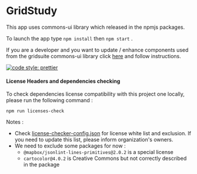 # GridStudy

This app uses commons-ui library which released in the npmjs packages.

To launch the app type `npm install` then `npm start` .

If you are a developer and you want to update / enhance components used from the gridsuite commons-ui library
click [here](https://github.com/gridsuite/commons-ui) and follow instructions.

[![code style: prettier](https://img.shields.io/badge/code_style-prettier-ff69b4.svg?style=flat-square)](https://github.com/prettier/prettier)

#### License Headers and dependencies checking

To check dependencies license compatibility with this project one locally, please run the following command :

```
npm run licenses-check
```

Notes :
* Check [license-checker-config.json](license-checker-config.json) for license white list and exclusion.
If you need to update this list, please inform organization's owners.
* We need to exclude some packages for now :
    * `@mapbox/jsonlint-lines-primitives@2.0.2` is a special license
    * `cartocolor@4.0.2` is Creative Commons but not correctly described in the package
